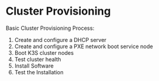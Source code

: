 # Cluster Provisioning

Basic Cluster Provisioning Process:

1. Create and configure a DHCP server
1. Create and configure a PXE network boot service node
2. Boot K3S cluster nodes
3. Test cluster health
4. Install Software
5. Test the Installation